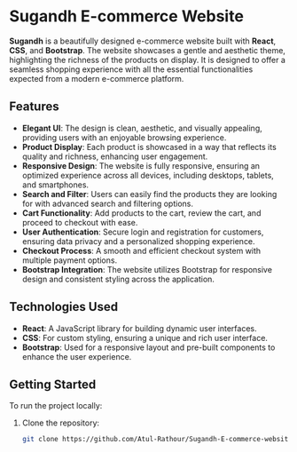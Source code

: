 # Sugandh E-commerce Website

**Sugandh** is a beautifully designed e-commerce website built with **React**, **CSS**, and **Bootstrap**. The website showcases a gentle and aesthetic theme, highlighting the richness of the products on display. It is designed to offer a seamless shopping experience with all the essential functionalities expected from a modern e-commerce platform.

## Features

- **Elegant UI**: The design is clean, aesthetic, and visually appealing, providing users with an enjoyable browsing experience.
- **Product Display**: Each product is showcased in a way that reflects its quality and richness, enhancing user engagement.
- **Responsive Design**: The website is fully responsive, ensuring an optimized experience across all devices, including desktops, tablets, and smartphones.
- **Search and Filter**: Users can easily find the products they are looking for with advanced search and filtering options.
- **Cart Functionality**: Add products to the cart, review the cart, and proceed to checkout with ease.
- **User Authentication**: Secure login and registration for customers, ensuring data privacy and a personalized shopping experience.
- **Checkout Process**: A smooth and efficient checkout system with multiple payment options.
- **Bootstrap Integration**: The website utilizes Bootstrap for responsive design and consistent styling across the application.

## Technologies Used

- **React**: A JavaScript library for building dynamic user interfaces.
- **CSS**: For custom styling, ensuring a unique and rich user interface.
- **Bootstrap**: Used for a responsive layout and pre-built components to enhance the user experience.

## Getting Started

To run the project locally:

1. Clone the repository:
   ```bash
   git clone https://github.com/Atul-Rathour/Sugandh-E-commerce-website.git
